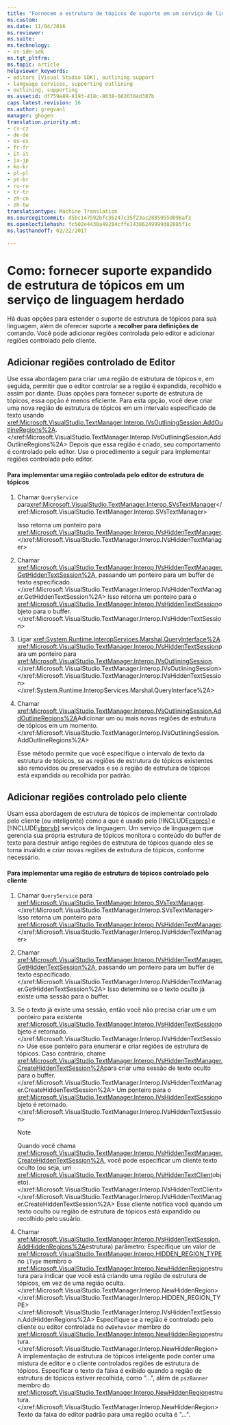 ```yaml
---
title: "Fornecem a estrutura de tópicos de suporte em um serviço de linguagem | Documentos do Microsoft"
ms.custom: 
ms.date: 11/04/2016
ms.reviewer: 
ms.suite: 
ms.technology:
- vs-ide-sdk
ms.tgt_pltfrm: 
ms.topic: article
helpviewer_keywords:
- editors [Visual Studio SDK], outlining support
- language services, supporting outlining
- outlining, supporting
ms.assetid: df759e89-8193-418c-8038-6626304d387b
caps.latest.revision: 16
ms.author: gregvanl
manager: ghogen
translation.priority.mt:
- cs-cz
- de-de
- es-es
- fr-fr
- it-it
- ja-jp
- ko-kr
- pl-pl
- pt-br
- ru-ru
- tr-tr
- zh-cn
- zh-tw
translationtype: Machine Translation
ms.sourcegitcommit: d5bc147592bfc36247c35f23ac2885055d096af3
ms.openlocfilehash: fc502e4430a49284cffe14386249999d82085f1c
ms.lasthandoff: 02/22/2017

---
```

# <a name="how-to-provide-expanded-outlining-support-in-a-legacy-language-service"></a>Como: fornecer suporte expandido de estrutura de tópicos em um serviço de linguagem herdado
Há duas opções para estender o suporte de estrutura de tópicos para sua linguagem, além de oferecer suporte a **recolher para definições de** comando. Você pode adicionar regiões controlada pelo editor e adicionar regiões controlado pelo cliente.  
  
## <a name="adding-editor-controlled-outline-regions"></a>Adicionar regiões controlado de Editor  
 Use essa abordagem para criar uma região de estrutura de tópicos e, em seguida, permitir que o editor controlar se a região é expandida, recolhido e assim por diante. Duas opções para fornecer suporte de estrutura de tópicos, essa opção é menos eficiente. Para esta opção, você deve criar uma nova região de estrutura de tópicos em um intervalo especificado de texto usando <xref:Microsoft.VisualStudio.TextManager.Interop.IVsOutliningSession.AddOutlineRegions%2A>.</xref:Microsoft.VisualStudio.TextManager.Interop.IVsOutliningSession.AddOutlineRegions%2A> Depois que essa região é criado, seu comportamento é controlado pelo editor. Use o procedimento a seguir para implementar regiões controlada pelo editor.  
  
#### <a name="to-implement-an-editor-controlled-outline-region"></a>Para implementar uma região controlada pelo editor de estrutura de tópicos  
  
1.  Chamar `QueryService` para<xref:Microsoft.VisualStudio.TextManager.Interop.SVsTextManager></xref:Microsoft.VisualStudio.TextManager.Interop.SVsTextManager>  
  
     Isso retorna um ponteiro para <xref:Microsoft.VisualStudio.TextManager.Interop.IVsHiddenTextManager>.</xref:Microsoft.VisualStudio.TextManager.Interop.IVsHiddenTextManager>  
  
2.  Chamar <xref:Microsoft.VisualStudio.TextManager.Interop.IVsHiddenTextManager.GetHiddenTextSession%2A>, passando um ponteiro para um buffer de texto especificado.</xref:Microsoft.VisualStudio.TextManager.Interop.IVsHiddenTextManager.GetHiddenTextSession%2A> Isso retorna um ponteiro para o <xref:Microsoft.VisualStudio.TextManager.Interop.IVsHiddenTextSession>objeto para o buffer.</xref:Microsoft.VisualStudio.TextManager.Interop.IVsHiddenTextSession>  
  
3.  Ligar <xref:System.Runtime.InteropServices.Marshal.QueryInterface%2A> <xref:Microsoft.VisualStudio.TextManager.Interop.IVsHiddenTextSession>para um ponteiro para <xref:Microsoft.VisualStudio.TextManager.Interop.IVsOutliningSession>.</xref:Microsoft.VisualStudio.TextManager.Interop.IVsOutliningSession> </xref:Microsoft.VisualStudio.TextManager.Interop.IVsHiddenTextSession> </xref:System.Runtime.InteropServices.Marshal.QueryInterface%2A>  
  
4.  Chamar <xref:Microsoft.VisualStudio.TextManager.Interop.IVsOutliningSession.AddOutlineRegions%2A>Adicionar um ou mais novas regiões de estrutura de tópicos em um momento.</xref:Microsoft.VisualStudio.TextManager.Interop.IVsOutliningSession.AddOutlineRegions%2A>  
  
     Esse método permite que você especifique o intervalo de texto da estrutura de tópicos, se as regiões de estrutura de tópicos existentes são removidos ou preservados e se a região de estrutura de tópicos está expandida ou recolhida por padrão.  
  
## <a name="adding-client-controlled-outline-regions"></a>Adicionar regiões controlado pelo cliente  
 Usam essa abordagem de estrutura de tópicos de implementar controlado pelo cliente (ou inteligente) como a que é usado pelo [!INCLUDE[csprcs](../../data-tools/includes/csprcs_md.md)] e [!INCLUDE[vbprvb](../../code-quality/includes/vbprvb_md.md)] serviços de linguagem. Um serviço de linguagem que gerencia sua própria estrutura de tópicos monitora o conteúdo do buffer de texto para destruir antigo regiões de estrutura de tópicos quando eles se torna inválido e criar novas regiões de estrutura de tópicos, conforme necessário.  
  
#### <a name="to-implement-a-client-controlled-outline-region"></a>Para implementar uma região de estrutura de tópicos controlado pelo cliente  
  
1.  Chamar `QueryService` para <xref:Microsoft.VisualStudio.TextManager.Interop.SVsTextManager>.</xref:Microsoft.VisualStudio.TextManager.Interop.SVsTextManager> Isso retorna um ponteiro para <xref:Microsoft.VisualStudio.TextManager.Interop.IVsHiddenTextManager>.</xref:Microsoft.VisualStudio.TextManager.Interop.IVsHiddenTextManager>  
  
2.  Chamar <xref:Microsoft.VisualStudio.TextManager.Interop.IVsHiddenTextManager.GetHiddenTextSession%2A>, passando um ponteiro para um buffer de texto especificado.</xref:Microsoft.VisualStudio.TextManager.Interop.IVsHiddenTextManager.GetHiddenTextSession%2A> Isso determina se o texto oculto já existe uma sessão para o buffer.  
  
3.  Se o texto já existe uma sessão, então você não precisa criar um e um ponteiro para existente <xref:Microsoft.VisualStudio.TextManager.Interop.IVsHiddenTextSession>objeto é retornado.</xref:Microsoft.VisualStudio.TextManager.Interop.IVsHiddenTextSession> Use esse ponteiro para enumerar e criar regiões de estrutura de tópicos. Caso contrário, chame <xref:Microsoft.VisualStudio.TextManager.Interop.IVsHiddenTextManager.CreateHiddenTextSession%2A>para criar uma sessão de texto oculto para o buffer.</xref:Microsoft.VisualStudio.TextManager.Interop.IVsHiddenTextManager.CreateHiddenTextSession%2A> Um ponteiro para o <xref:Microsoft.VisualStudio.TextManager.Interop.IVsHiddenTextSession>objeto é retornado.</xref:Microsoft.VisualStudio.TextManager.Interop.IVsHiddenTextSession>  
  
    > [!NOTE]
    >  Quando você chama <xref:Microsoft.VisualStudio.TextManager.Interop.IVsHiddenTextManager.CreateHiddenTextSession%2A>, você pode especificar um cliente texto oculto (ou seja, um <xref:Microsoft.VisualStudio.TextManager.Interop.IVsHiddenTextClient>objeto).</xref:Microsoft.VisualStudio.TextManager.Interop.IVsHiddenTextClient> </xref:Microsoft.VisualStudio.TextManager.Interop.IVsHiddenTextManager.CreateHiddenTextSession%2A> Esse cliente notifica você quando um texto oculto ou região de estrutura de tópicos está expandido ou recolhido pelo usuário.  
  
4.  Chamar <xref:Microsoft.VisualStudio.TextManager.Interop.IVsHiddenTextSession.AddHiddenRegions%2A>estrutura) parâmetro: Especifique um valor de <xref:Microsoft.VisualStudio.TextManager.Interop.HIDDEN_REGION_TYPE>no `iType` membro o <xref:Microsoft.VisualStudio.TextManager.Interop.NewHiddenRegion>estrutura para indicar que você está criando uma região de estrutura de tópicos, em vez de uma região oculta.</xref:Microsoft.VisualStudio.TextManager.Interop.NewHiddenRegion> </xref:Microsoft.VisualStudio.TextManager.Interop.HIDDEN_REGION_TYPE> </xref:Microsoft.VisualStudio.TextManager.Interop.IVsHiddenTextSession.AddHiddenRegions%2A> Especifique se a região é controlado pelo cliente ou editor controlada no `dwBehavior` membro do <xref:Microsoft.VisualStudio.TextManager.Interop.NewHiddenRegion>estrutura.</xref:Microsoft.VisualStudio.TextManager.Interop.NewHiddenRegion> A implementação de estrutura de tópicos inteligente pode conter uma mistura de editor e o cliente controlados regiões de estrutura de tópicos. Especificar o texto da faixa é exibido quando a região de estrutura de tópicos estiver recolhida, como "…", além de `pszBanner` membro do <xref:Microsoft.VisualStudio.TextManager.Interop.NewHiddenRegion>estrutura.</xref:Microsoft.VisualStudio.TextManager.Interop.NewHiddenRegion> Texto da faixa do editor padrão para uma região oculta é "...".
